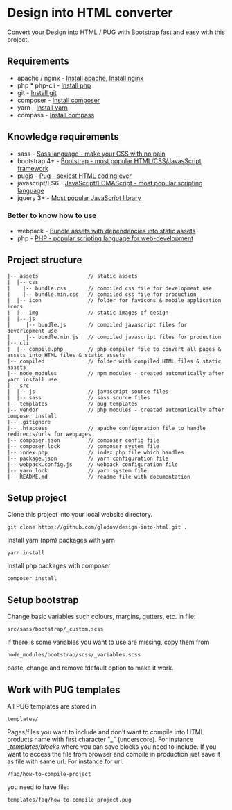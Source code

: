 # Design into HTML converter
Convert your Design into HTML / PUG with Bootstrap fast and easy with this project.

## Requirements 

* apache / nginx - [Install apache](https://www.maketecheasier.com/setup-local-web-server-all-platforms/), [Install nginx](https://www.nginx.com/resources/wiki/start/topics/tutorials/install/)
* php * php-cli  - [Install php](http://php.net/manual/en/install.php)
* git            - [Install git](https://www.atlassian.com/git/tutorials/install-git)
* composer       - [Install composer](https://getcomposer.org/doc/00-intro.md)
* yarn           - [Install yarn](https://yarnpkg.com/en/docs/install)
* compass        - [Install compass](http://compass-style.org/install/)


## Knowledge requirements

* sass            - [Sass language - make your CSS with no pain](http://sass-lang.com)
* bootstrap 4+    - [Bootstrap - most popular HTML/CSS/JavasScript framework](https://getbootstrap.com)
* pugjs           - [Pug - sexiest HTML coding ever](https://pugjs.org/)
* javascript/ES6  - [JavaScript/ECMAScript - most popular scripting language](https://developer.mozilla.org/en-US/docs/Web/JavaScript)
* jquery 3+       - [Most popular JavaScript library](https://jquery.com/)

### Better to know how to use

* webpack  - [Bundle assets with dependencies into static assets](https://webpack.js.org)
* php      - [PHP - popular scripting language for web-development](http://php.net)

## Project structure

```
|-- assets                // static assets
|  |-- css                
|    |-- bundle.css       // compiled css file for development use
|    |-- bundle.min.css   // compiled css file for production
|  |-- icon               // folder for favicons & mobile application icons
|  |-- img                // static images of design
|  |-- js                 
|     |-- bundle.js       // compiled javascript files for deverlopment use
|     |-- bundle.min.js   // compiled javascript files for production
|-- cli                   
|  |-- compile.php        // php compiler file to convert all pages & assets into HTML files & static assets
|-- compiled              // folder with compiled HTML files & static assets
|-- node_modules          // npm modules - created automatically after yarn install use
|-- src                   
|  |-- js                 // javascript source files
|  |-- sass               // sass source files
|-- templates             // pug templates
|-- vendor                // php modules - created automatically after composer install
|-- .gitignore            
|-- .htaccess             // apache configuration file to handle redirects/urls for webpages
|-- composer.json         // composer config file
|-- composer.lock         // composer system file
|-- index.php             // index php file which handles
|-- package.json          // yarn configuration file
|-- webpack.config.js     // webpack configuration file
|-- yarn.lock             // yarn system file
|-- README.md             // readme file with documentation
```

## Setup project

Clone this project into your local website directory.

	git clone https://github.com/glodov/design-into-html.git .

Install yarn (npm) packages with yarn

	yarn install

Install php packages with composer

	composer install
	

## Setup bootstrap

Change basic variables such colours, margins, gutters, etc. in file:

```
src/sass/bootstrap/_custom.scss
```

If there is some variables you want to use are missing, copy them from 

```
node_modules/bootstrap/scss/_variables.scss
```

paste, change and remove !default option to make it work.


## Work with PUG templates

All PUG templates are stored in 

```
templates/
```

Pages/files you want to include and don't want to compile into HTML products name with first character "_" (underscore). For instance __templates/_blocks__ where you can save blocks you need to include.
If you want to access the file from browser and compile in production just save it as file with same url. For instance for url: 
```
/faq/how-to-compile-project
```
you need to have file:
```
templates/faq/how-to-compile-project.pug
```